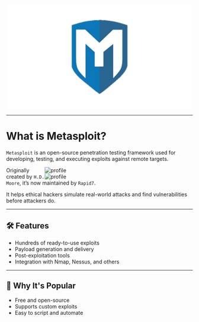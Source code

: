 <p align="center">
	<img src="https://github.com/xHak1m/Metasploit/blob/main/docs/images/metasploit.png" width=500alt="Metasploit"/>
</p>

---

# What is Metasploit?

```Metasploit``` is an open-source penetration testing framework used for developing, testing, and executing exploits against remote targets.

<img align="right" alt="profile" width="400" src="https://github.com/xHak1m/Metasploit/blob/main/docs/images/H.D.%20Moore.png">
<img align="right" alt="profile" width="400" src="https://github.com/xHak1m/Metasploit/blob/main/docs/images/Rapid7.png">

Originally created by ```H.D. Moore```, it’s now maintained by ```Rapid7```.

It helps ethical hackers simulate real-world attacks and find vulnerabilities before attackers do.

---

## 🛠️ Features

- Hundreds of ready-to-use exploits
- Payload generation and delivery
- Post-exploitation tools
- Integration with Nmap, Nessus, and others

---

## 🧠 Why It's Popular

- Free and open-source
- Supports custom exploits
- Easy to script and automate

